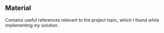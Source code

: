 ## Material

Contains useful references relevant to the project topic, 
which I found while implementing my solution.